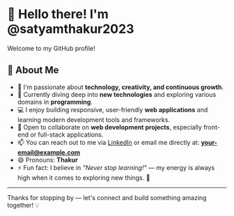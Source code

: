 # 👋 Hello there! I'm @satyamthakur2023

Welcome to my GitHub profile!

## 🚀 About Me

- 👀 I'm passionate about **technology, creativity, and continuous growth**.
- 🌱 Currently diving deep into **new technologies** and exploring various domains in **programming**.
- 💻 I enjoy building responsive, user-friendly **web applications** and learning modern development tools and frameworks.
- 💞️ Open to collaborate on **web development projects**, especially front-end or full-stack applications.
- 📫 You can reach out to me via [LinkedIn](https://www.linkedin.com/in/satyam-thakur-674ba9330?) or email me directly at: **your-email@example.com**
- 😄 Pronouns: **Thakur**
- ⚡ Fun fact: I believe in *"Never stop learning!"* — my energy is always high when it comes to exploring new things. 🚀

---

Thanks for stopping by — let's connect and build something amazing together! 💡
